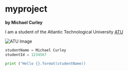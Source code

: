 # myproject

**by Michael Curley**

I am a student of the Atlantic Technological University [ATU](https://www.atu.ie/)

![ATU Image](https://www.atu.ie/sites/default/files/styles/homepage_hero/public/2022-03/GMIT-Galway-Campus.jpg?itok=JshYufwh)

```python
studentName = Michael Curley
studentId = 1234567

print ("Hello {}.format(studentName))
```